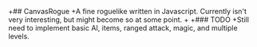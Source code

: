 +## CanvasRogue
+A fine roguelike written in Javascript. Currently isn't very interesting, but might become so at some point. 
+
+### TODO
+Still need to implement basic AI, items, ranged attack, magic, and multiple levels.
